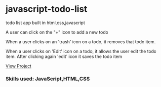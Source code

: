 # javascript-todo-list
todo list app built in html,css,javascript

A user can click on the "+" icon to add a new todo

When a user clicks on an 'trash' icon on a todo, it removes that todo item.

When a user clicks on 'Edit' icon on a todo, it allows the user edit the todo item. After clicking again 'edit' icon it saves the todo item


[View Project](https://kumarishwetha.com/todo-list/)


### Skills used: JavaScript,HTML,CSS
